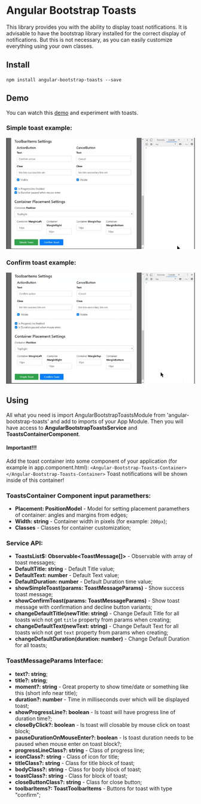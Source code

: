 # Angular Bootstrap Toasts

This library provides you with the ability to display toast notifications.
It is advisable to have the bootstrap library installed for the correct display of notifications.
But this is not necessary, as you can easily customize everything using your own classes.

## Install
`npm install angular-bootstrap-toasts --save`

## Demo
You can watch this [demo](https://dreyliky.github.io/angular-bootstrap-toasts-demo) and experiment with toasts.

### Simple toast example:
![](simple_toast_demo.gif)

### Confirm toast example:
![](confirm_toast_demo.gif)

## Using
All what you need is import AngularBootstrapToastsModule from 'angular-bootstrap-toasts' and add to imports of your App Module.
Then you will have access to **AngularBootstrapToastsService** and **ToastsContainerComponent**.
#### Important!!!
Add the toast container into some component of your application (for example in app.component.html):
`<Angular-Bootstrap-Toasts-Container></Angular-Bootstrap-Toasts-Container>`
Toast notifications will be shown inside of this container!

### ToastsContainer Component input paramethers:
- **Placement: PositionModel** - Model for setting placement paramethers of container: angles and margins from edges;
- **Width: string** - Container width in pixels (for example: `200px`);
- **Classes** - Classes for container customization;

### Service API:
- **ToastsList$: Observable<ToastMessage[]>** - Observable with array of toast messages;
- **DefaultTitle: string** - Default Title value;
- **DefaultText: number** - Default Text value;
- **DefaultDuration: number** - Default Duration time value;
- **showSimpleToast(params: ToastMessageParams)** - Show success toast message;
- **showConfirmToast(params: ToastMessageParams)** - Show toast message with confirmation and decline button variants;
- **changeDefaultTitle(newTitle: string)** - Change Default Title for all toasts wich not get `title` property from params when creating;
- **changeDefaultText(newText: string)** - Change Default Text for all toasts wich not get `text` property from params when creating;
- **changeDefaultDuration(duration: number)** - Change Default Duration for all toasts;

### ToastMessageParams Interface:
- **text?: string**;
- **title?: string**;
- **moment?: string** - Great property to show time/date or something like this (short info near title);
- **duration?: number** - Time in milliseconds over which will be displayed toast;
- **showProgressLine?: boolean** - Is toast will have progress line of duration time?;
- **closeByClick?: boolean** - Is toast will closable by mouse click on toast block;
- **pauseDurationOnMouseEnter?: boolean** - Is toast duration needs to be paused when mouse enter on toast block?;
- **progressLineClass?: string** - Class of progress line;
- **iconClass?: string** - Class of icon for title;
- **titleClass?: string** - Class for title block of toast;
- **bodyClass?: string** - Class for body block of toast;
- **toastClass?: string** - Class for block of toast;
- **closeButtonClass?: string** - Class for close button;
- **toolbarItems?: ToastToolbarItems** - Buttons for toast with type "confirm";